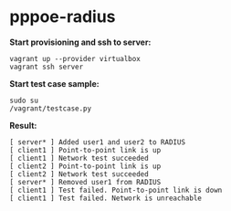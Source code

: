 # pppoe-radius
**Start provisioning and ssh to server:**
```
vagrant up --provider virtualbox
vagrant ssh server
```

**Start test case sample:**
```
sudo su
/vagrant/testcase.py
```

**Result:**
```
[ server* ] Added user1 and user2 to RADIUS
[ client1 ] Point-to-point link is up
[ client1 ] Network test succeeded
[ client2 ] Point-to-point link is up
[ client2 ] Network test succeeded
[ server* ] Removed user1 from RADIUS
[ client1 ] Test failed. Point-to-point link is down
[ client1 ] Test failed. Network is unreachable
```
